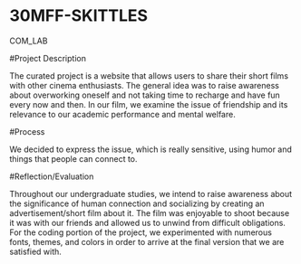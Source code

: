 # 30MFF-SKITTLES
COM_LAB

#Project Description

The curated project is a website that allows users to share their short films with other cinema enthusiasts. The general idea was to raise awareness about overworking oneself and not taking time to recharge and have fun every now and then. In our film, we examine the issue of friendship and its relevance to our academic performance and mental welfare.

#Process

We decided to express the issue, which is really sensitive, using humor and things that people can connect to.

#Reflection/Evaluation

Throughout our undergraduate studies, we intend to raise awareness about the significance of human connection and socializing by creating an advertisement/short film about it. The film was enjoyable to shoot because it was with our friends and allowed us to unwind from difficult obligations. For the coding portion of the project, we experimented with numerous fonts, themes, and colors in order to arrive at the final version that we are satisfied with.
